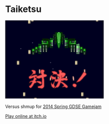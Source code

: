 Taiketsu
========

![](https://raw.githubusercontent.com/cxong/Taiketsu/master/screen.png)

Versus shmup for [2014 Spring GDSE Gamejam](http://meta.gamedev.stackexchange.com/questions/1565/the-2014-spring-gdse-gamejam)

[Play online at itch.io](http://congusbongus.itch.io/taiketsu)